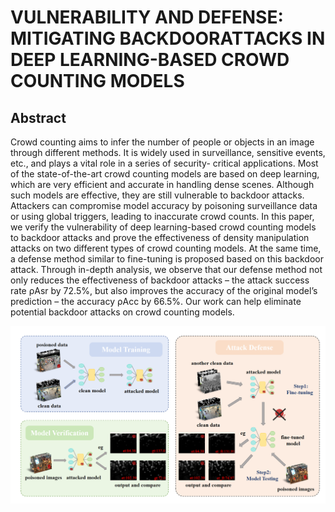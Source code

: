 # </center> VULNERABILITY AND DEFENSE: MITIGATING BACKDOORATTACKS IN DEEP LEARNING-BASED CROWD COUNTING MODELS </center>

## </cneter> Abstract </center>

Crowd counting aims to infer the number of people or objects in an image through different methods. It is widely used in surveillance, sensitive events, etc., and plays a vital role in a series of security- critical applications. Most of the state-of-the-art crowd counting models are based on deep learning, which are very efficient and accurate in handling dense scenes. Although such models are effective, they are still vulnerable to backdoor attacks. Attackers can compromise model accuracy by poisoning
surveillance data or using global triggers, leading to inaccurate crowd counts. In this paper, we verify
the vulnerability of deep learning-based crowd counting models to backdoor attacks and prove the
effectiveness of density manipulation attacks on two different types of crowd counting models. At
the same time, a defense method similar to fine-tuning is proposed based on this backdoor attack. Through in-depth analysis, we observe that our defense method not only reduces the effectiveness
of backdoor attacks – the attack success rate ρAsr by 72.5%, but also improves the accuracy of the
original model’s prediction – the accuracy ρAcc by 66.5%. Our work can help eliminate potential
backdoor attacks on crowd counting models.

<div align="center">
  <img src="fig/all.png" alt="风景图片">
</div>
